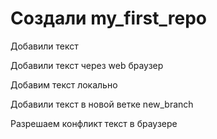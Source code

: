 ﻿# Создали  my_first_repo

Добавили текст

Добавили текст через web браузер

Добавим текст локально

Добавили текст в новой ветке new_branch

Разрешаем конфликт текст в браузере
